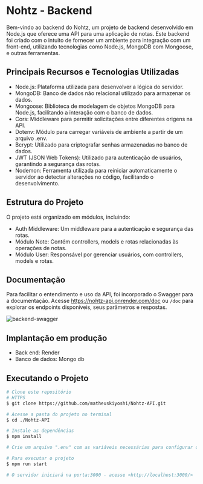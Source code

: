 # Nohtz - Backend

Bem-vindo ao backend do Nohtz, um projeto de backend desenvolvido em Node.js que oferece uma API para uma aplicação de notas. Este backend foi criado com o intuito de fornecer um ambiente para integração com um front-end, utilizando tecnologias como Node.js, MongoDB com Mongoose, e outras ferramentas.

## Principais Recursos e Tecnologias Utilizadas

- Node.js: Plataforma utilizada para desenvolver a lógica do servidor.
- MongoDB: Banco de dados não relacional utilizado para armazenar os dados.
- Mongoose: Biblioteca de modelagem de objetos MongoDB para Node.js, facilitando a interação com o banco de dados.
- Cors: Middleware para permitir solicitações entre diferentes origens na API.
- Dotenv: Módulo para carregar variáveis de ambiente a partir de um arquivo .env.
- Bcrypt: Utilizado para criptografar senhas armazenadas no banco de dados.
- JWT (JSON Web Tokens): Utilizado para autenticação de usuários, garantindo a segurança das rotas.
- Nodemon: Ferramenta utilizada para reiniciar automaticamente o servidor ao detectar alterações no código, facilitando o desenvolvimento.

## Estrutura do Projeto

O projeto está organizado em módulos, incluindo:

- Auth Middleware: Um middleware para a autenticação e segurança das rotas.
- Módulo Note: Contém controllers, models e rotas relacionadas às operações de notas.
- Módulo User: Responsável por gerenciar usuários, com controllers, models e rotas.

## Documentação
Para facilitar o entendimento e uso da API, foi incorporado o Swagger para a documentação. Acesse https://nohtz-api.onrender.com/doc ou `/doc` para explorar os endpoints disponíveis, seus parâmetros e respostas.

![backend-swagger](https://github.com/matheuskiyoshi/Nohtz-API/assets/26641380/998a3297-3995-4dc5-b7e0-420f394f43dc)

## Implantação em produção

- Back end: Render  
- Banco de dados: Mongo db

## Executando o Projeto

```bash
# Clone este repositório
# HTTPS
$ git clone https://github.com/matheuskiyoshi/Nohtz-API.git

# Acesse a pasta do projeto no terminal
$ cd ./Nohtz-API

# Instale as dependências
$ npm install

# Crie um arquivo ".env" com as variáveis necessárias para configurar o ambiente

# Para executar o projeto
$ npm run start

# O servidor iniciará na porta:3000 - acesse <http://localhost:3000/>
```